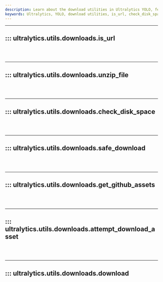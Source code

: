 ```yaml
---
description: Learn about the download utilities in Ultralytics YOLO, featuring functions like is_url, check_disk_space, get_github_assets, and download.
keywords: Ultralytics, YOLO, download utilities, is_url, check_disk_space, get_github_assets, download, documentation
---
```


---
## ::: ultralytics.utils.downloads.is_url
<br><br>

---
## ::: ultralytics.utils.downloads.unzip_file
<br><br>

---
## ::: ultralytics.utils.downloads.check_disk_space
<br><br>

---
## ::: ultralytics.utils.downloads.safe_download
<br><br>

---
## ::: ultralytics.utils.downloads.get_github_assets
<br><br>

---
## ::: ultralytics.utils.downloads.attempt_download_asset
<br><br>

---
## ::: ultralytics.utils.downloads.download
<br><br>
